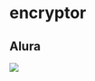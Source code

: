 # encryptor
## Alura 
<img src='https://user-images.githubusercontent.com/63882053/246555591-9bca6cb1-d05a-46f1-822b-b94f5c41a6e1.png' />
